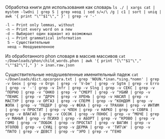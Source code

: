 Обработка книги для использования как словарь
`ls ./ | xargs cat | mystem -lwdni | grep S | grep неод | sed s/=/\ /g | c1 | sort | uniq | awk '{ print "\""$1"\"," }' | grep -v '-'`

    -l – Print only lemmas, without
    -n – Print every word on a new
    -d – Выбирает один вариант из возможных
    -i – Print grammatical information
     S – Существительные
     неод – Неодушевленное

Из обработанного phon словаря в массив массивов
`cat ~/Downloads/phon/child_words.phon | awk '{ print "[\""$1"\"," "\""$2"\"]," }' > inan.raw.json`

Существительные неодушевленные именительный падеж
`cat ~/Downloads/dict.opcorpora.txt | grep 'NOUN.*inan.*sing.*nomn' | grep -v Geox | grep -v Orgn | grep -v 'V-be' | grep -v Sgtm | grep -v Erro | grep -v '-'| grep -v Infr | grep -v Slng | grep -v СЕКС | grep -v ^ПОРНО | grep -v ^ОНКО | grep -v ^СМЕРТ | grep -v ^УБИЙ | grep -v ^ПЕНИС | grep -v ^ДРОЧ | grep -v ХРЕНЬ | grep -v НАСИЛ | grep -v МАСТУР | grep -v ОРГАЗ | grep -v СПЕРМ | grep -v ^КОНДОМ | grep -v ЖОПА | grep -v ^ПЕДЕР | grep -v ФЕКА | grep -v ТРАХАН | grep -v ИНТИМ | grep -v ПРОСТИТ | grep -v ЧЛЕН | grep -v НАРКО | grep -v СОВРА | grep -v ВЛАГАЛ | grep -v СОСОК | grep -v ПОНОС | grep -v ^МОЧЕ | grep -v МАНЬЯ | grep -v ПСИХО | grep -v АБОРТ | grep -v ^КРОВО | grep -v ГОМО | grep -v ^ЛОБОК | grep -v ПРОСТАТ | grep -v ВАГИН | grep -v УГОЛОВ | grep -v СУИЦ | grep -v ДЕРМА | grep -v 'ТИТ\W' | grep -v ^ПАТО | grep -v ДЕВСТ | grep -v ^ЭРО | grep -v ^ГЕНО`
